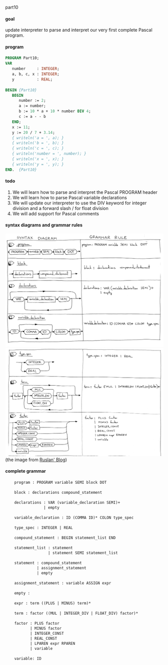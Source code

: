 part10

#### goal
update interpreter to parse and interpret our very first complete Pascal program.  

#### program
```pascal
PROGRAM Part10;
VAR
   number     : INTEGER;
   a, b, c, x : INTEGER;
   y          : REAL;

BEGIN {Part10}
   BEGIN
      number := 2;
      a := number;
      b := 10 * a + 10 * number DIV 4;
      c := a - - b
   END;
   x := 11;
   y := 20 / 7 + 3.14;
   { writeln('a = ', a); }
   { writeln('b = ', b); }
   { writeln('c = ', c); }
   { writeln('number = ', number); }
   { writeln('x = ', x); }
   { writeln('y = ', y); }
END.  {Part10}
```

#### todo
1. We will learn how to parse and interpret the Pascal PROGRAM header
2. We will learn how to parse Pascal variable declarations
3. We will update our interpreter to use the DIV keyword for integer division and a forward slash / for float division
4. We will add support for Pascal comments

#### syntax diagrams and grammar rules
![grammar](https://github.com/wuare/simple-interpreter-tutorial/blob/master/part-10/images/lsbasi_part10_grammar1.png)  
![grammar](https://github.com/wuare/simple-interpreter-tutorial/blob/master/part-10/images/lsbasi_part10_grammar2.png)  
(the image from [Ruslan' Blog](https://ruslanspivak.com/lsbasi-part10/))  
#### complete grammar
```grammar
    program : PROGRAM variable SEMI block DOT

    block : declarations compound_statement

    declarations : VAR (variable_declaration SEMI)+
                 | empty

    variable_declaration : ID (COMMA ID)* COLON type_spec

    type_spec : INTEGER | REAL

    compound_statement : BEGIN statement_list END

    statement_list : statement
                   | statement SEMI statement_list

    statement : compound_statement
              | assignment_statement
              | empty

    assignment_statement : variable ASSIGN expr

    empty :

    expr : term ((PLUS | MINUS) term)*

    term : factor ((MUL | INTEGER_DIV | FLOAT_DIV) factor)*

    factor : PLUS factor
           | MINUS factor
           | INTEGER_CONST
           | REAL_CONST
           | LPAREN expr RPAREN
           | variable

    variable: ID
```
